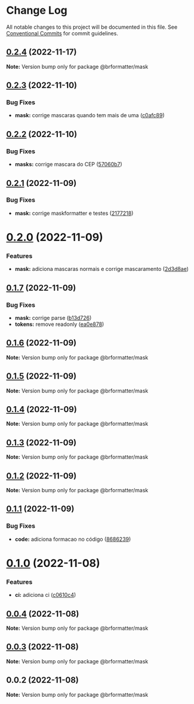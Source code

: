 # Change Log

All notable changes to this project will be documented in this file.
See [Conventional Commits](https://conventionalcommits.org) for commit guidelines.

## [0.2.4](https://github.com/bearkfear/br-formatter/compare/@brformatter/mask@0.2.3...@brformatter/mask@0.2.4) (2022-11-17)

**Note:** Version bump only for package @brformatter/mask

## [0.2.3](https://github.com/bearkfear/br-formatter/compare/@brformatter/mask@0.2.2...@brformatter/mask@0.2.3) (2022-11-10)

### Bug Fixes

- **mask:** corrige mascaras quando tem mais de uma ([c0afc89](https://github.com/bearkfear/br-formatter/commit/c0afc894a46a9548cc6f3c8e1fc258171ea48acd))

## [0.2.2](https://github.com/bearkfear/br-formatter/compare/@brformatter/mask@0.2.1...@brformatter/mask@0.2.2) (2022-11-10)

### Bug Fixes

- **masks:** corrige mascara do CEP ([57060b7](https://github.com/bearkfear/br-formatter/commit/57060b7a103788085a59de11bc9163bc9733f1d1))

## [0.2.1](https://github.com/bearkfear/br-formatter/compare/@brformatter/mask@0.2.0...@brformatter/mask@0.2.1) (2022-11-09)

### Bug Fixes

- **mask:** corrige maskformatter e testes ([2177218](https://github.com/bearkfear/br-formatter/commit/2177218d3d9fc05dc050a6f1b9187dedf69b0d53))

# [0.2.0](https://github.com/bearkfear/br-formatter/compare/@brformatter/mask@0.1.7...@brformatter/mask@0.2.0) (2022-11-09)

### Features

- **mask:** adiciona mascaras normais e corrige mascaramento ([2d3d8ae](https://github.com/bearkfear/br-formatter/commit/2d3d8aea370a75f43ffdf68d360026eed91850bf))

## [0.1.7](https://github.com/bearkfear/br-formatter/compare/@brformatter/mask@0.1.6...@brformatter/mask@0.1.7) (2022-11-09)

### Bug Fixes

- **mask:** corrige parse ([b13d726](https://github.com/bearkfear/br-formatter/commit/b13d726e94e5b3b55bc60e9ceee0210d3c066da6))
- **tokens:** remove readonly ([ea0e878](https://github.com/bearkfear/br-formatter/commit/ea0e878c7a595e09be209753f613e58facce8406))

## [0.1.6](https://github.com/bearkfear/br-formatter/compare/@brformatter/mask@0.1.5...@brformatter/mask@0.1.6) (2022-11-09)

**Note:** Version bump only for package @brformatter/mask

## [0.1.5](https://github.com/bearkfear/br-formatter/compare/@brformatter/mask@0.1.4...@brformatter/mask@0.1.5) (2022-11-09)

**Note:** Version bump only for package @brformatter/mask

## [0.1.4](https://github.com/bearkfear/br-formatter/compare/@brformatter/mask@0.1.3...@brformatter/mask@0.1.4) (2022-11-09)

**Note:** Version bump only for package @brformatter/mask

## [0.1.3](https://github.com/bearkfear/br-formatter/compare/@brformatter/mask@0.1.2...@brformatter/mask@0.1.3) (2022-11-09)

**Note:** Version bump only for package @brformatter/mask

## [0.1.2](https://github.com/bearkfear/br-formatter/compare/@brformatter/mask@0.1.1...@brformatter/mask@0.1.2) (2022-11-09)

**Note:** Version bump only for package @brformatter/mask

## [0.1.1](https://github.com/bearkfear/br-formatter/compare/@brformatter/mask@0.1.0...@brformatter/mask@0.1.1) (2022-11-09)

### Bug Fixes

- **code:** adiciona formacao no código ([8686239](https://github.com/bearkfear/br-formatter/commit/86862399122ad517336563d0cfe73dd0da0730fb))

# [0.1.0](https://github.com/bearkfear/br-formatter/compare/@brformatter/mask@0.0.4...@brformatter/mask@0.1.0) (2022-11-08)

### Features

- **ci:** adiciona ci ([c0610c4](https://github.com/bearkfear/br-formatter/commit/c0610c4132e54372e8e5b6e7dfb5fa0a8057e0c3))

## [0.0.4](https://github.com/bearkfear/br-formatter/compare/@brformatter/mask@0.0.3...@brformatter/mask@0.0.4) (2022-11-08)

**Note:** Version bump only for package @brformatter/mask

## [0.0.3](https://github.com/bearkfear/br-formatter/compare/@brformatter/mask@0.0.2...@brformatter/mask@0.0.3) (2022-11-08)

**Note:** Version bump only for package @brformatter/mask

## 0.0.2 (2022-11-08)

**Note:** Version bump only for package @brformatter/mask

